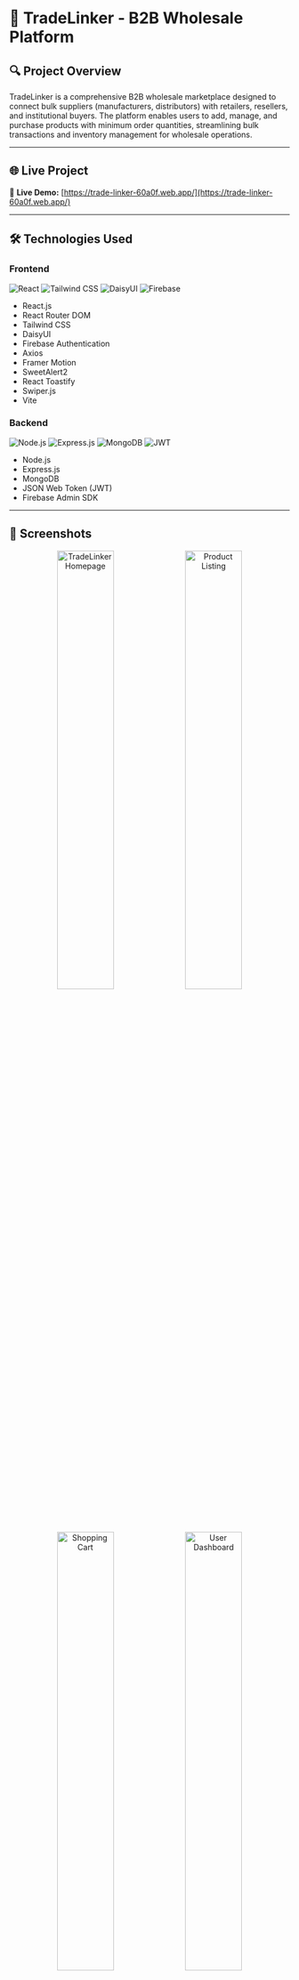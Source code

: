 # 🛒 TradeLinker - B2B Wholesale Platform

## 🔍 Project Overview

TradeLinker is a comprehensive B2B wholesale marketplace designed to connect bulk suppliers (manufacturers, distributors) with retailers, resellers, and institutional buyers. The platform enables users to add, manage, and purchase products with minimum order quantities, streamlining bulk transactions and inventory management for wholesale operations.

---

## 🌐 Live Project

🔗 **Live Demo:** [https://trade-linker-60a0f.web.app/](https://trade-linker-60a0f.web.app/)

---

## 🛠 Technologies Used

### Frontend
![React](https://img.shields.io/badge/React-61DAFB?style=for-the-badge&logo=react&logoColor=black)
![Tailwind CSS](https://img.shields.io/badge/Tailwind_CSS-38B2AC?style=for-the-badge&logo=tailwind-css&logoColor=white)
![DaisyUI](https://img.shields.io/badge/DaisyUI-5A0EF8?style=for-the-badge&logo=daisyui&logoColor=white)
![Firebase](https://img.shields.io/badge/Firebase-FFCA28?style=for-the-badge&logo=firebase&logoColor=black)

- React.js
- React Router DOM
- Tailwind CSS
- DaisyUI
- Firebase Authentication
- Axios
- Framer Motion
- SweetAlert2
- React Toastify
- Swiper.js
- Vite

### Backend
![Node.js](https://img.shields.io/badge/Node.js-43853D?style=for-the-badge&logo=node.js&logoColor=white)
![Express.js](https://img.shields.io/badge/Express.js-000000?style=for-the-badge&logo=express&logoColor=white)
![MongoDB](https://img.shields.io/badge/MongoDB-4EA94B?style=for-the-badge&logo=mongodb&logoColor=white)
![JWT](https://img.shields.io/badge/JWT-000000?style=for-the-badge&logo=jsonwebtokens&logoColor=white)

- Node.js
- Express.js
- MongoDB
- JSON Web Token (JWT)
- Firebase Admin SDK

---

## 📸 Screenshots

<div align="center">
  <img src="https://i.ibb.co/qLRcVKcN/trade-linker-60a0f-web-app.png" alt="TradeLinker Homepage" width="45%" />
  <img src="https://i.ibb.co/qwcxV7y/trade-linker-60a0f-web-app-All-Products.png" alt="Product Listing" width="45%" />
</div>

<div align="center" style="margin-top: 10px;">
  <img src="https://i.ibb.co/gLqH1rn9/trade-linker-60a0f-web-app-All-Products-1.png" alt="Shopping Cart" width="45%" />
  <img src="https://i.ibb.co/vCVhsXvN/trade-linker-60a0f-web-app-All-Products-2.png" alt="User Dashboard" width="45%" />
</div>

---

## 🚀 Core Features

### 🔐 Authentication & Authorization
- **Firebase Authentication:** Email/Password and Google Sign-in
- **JWT Token Management:** Secure API communication
- **Protected Routes:** Add Product, My Products, All Products, Cart
- **Session Management:** Automatic token refresh and logout

### 🛒 Product Management
- **Add Products:** Sellers can list products with wholesale specifications
- **My Products:** Manage personal product listings
- **Update/Delete:** Full CRUD operations for product owners
- **Category-based Browsing:** Organized product discovery
- **Advanced Filtering:** Filter by minimum quantity, category, price range

### 🛍️ Shopping Experience
- **Shopping Cart System:** Add products with quantity validation
- **Minimum Order Quantity (MOQ):** Enforce wholesale purchasing standards
- **Stock Management:** Real-time inventory updates using MongoDB `$inc`
- **Product Details:** Comprehensive product information pages
- **Buy Modal:** Streamlined purchasing process with validation

### 🎨 User Experience
- **Responsive Design:** Optimized for mobile, tablet, and desktop
- **Toggle Views:** Switch between Card and Table layouts
- **Interactive Animations:** Framer Motion for smooth transitions
- **Swiper Slider:** Dynamic product carousels
- **Loading States:** React Spinners for better UX
- **Form Validation:** Real-time input validation
- **Notifications:** SweetAlert2 and React Toastify integration

### 🎯 Business Logic
- **B2B Focus:** Minimum quantity enforcement
- **Role-based Access:** Seller/Buyer functionality
- **Inventory Tracking:** Automatic stock updates
- **Category Management:** Organized product taxonomy

---

## 📁 Project Structure

```
tradelinker-client/
├── src/
│   ├── components/
│   │   ├── Header/           # Navigation components
│   │   ├── Footer/           # Footer components
│   │   ├── ProductCard/      # Product display components
│   │   ├── Cart/             # Shopping cart components
│   │   └── Shared/           # Reusable UI components
│   ├── pages/
│   │   ├── Home/             # Homepage components
│   │   ├── Auth/             # Login/Register pages
│   │   ├── Products/         # Product-related pages
│   │   ├── Cart/             # Cart page
│   │   └── Dashboard/        # User dashboard
│   ├── hooks/                # Custom React hooks
│   ├── contexts/             # React context providers
│   ├── utils/                # Helper functions
│   ├── services/             # API service functions
│   └── assets/               # Static assets
├── public/                   # Public assets
└── package.json
```

---

## 🌟 Pages Overview

### 🏠 **Home Page**
- Hero section with Swiper slider
- Featured product categories
- Top-selling products showcase
- Call-to-action sections

### 🔐 **Authentication**
- **Login:** Email/password and Google authentication
- **Register:** User registration with validation
- **Protected Routes:** Automatic redirection

### 📦 **Product Pages**
- **All Products:** Complete product catalog with filtering
- **Add Product:** Seller product submission form
- **My Products:** Personal product management dashboard
- **Product Details:** Detailed product information and purchase modal
- **Category Page:** Category-specific product listings

### 🛒 **Shopping Cart**
- Dynamic quantity management
- Real-time price calculations
- Stock validation before purchase
- Checkout process

### 🚫 **404 Page**
- Custom not found page with navigation back to home

---

## 🔧 Installation & Setup

### Prerequisites
- Node.js (v14 or higher)
- Firebase project
- MongoDB database

### Clone the Repository
```bash
git clone https://github.com/Abir-hasan-52/tradelinker-client-side.git
cd tradelinker-client-side
```

### Install Dependencies
```bash
npm install
```

### Environment Variables
Create a `.env` file in the root directory:
```env
VITE_API_BASE_URL=http://localhost:5000/api
VITE_FIREBASE_API_KEY=your_firebase_api_key
VITE_FIREBASE_AUTH_DOMAIN=your_project.firebaseapp.com
VITE_FIREBASE_PROJECT_ID=your_project_id
VITE_FIREBASE_STORAGE_BUCKET=your_project.appspot.com
VITE_FIREBASE_MESSAGING_SENDER_ID=your_sender_id
VITE_FIREBASE_APP_ID=your_app_id
```

### Run Development Server
```bash
npm run dev
```

### Build for Production
```bash
npm run build
```

---

## 📦 NPM Packages Used

### Core Dependencies
```json
{
  "axios": "^1.6.0",
  "firebase": "^10.5.0",
  "react": "^18.2.0",
  "react-dom": "^18.2.0",
  "react-router-dom": "^6.8.0"
}
```

### UI & Styling
```json
{
  "tailwindcss": "^3.3.0",
  "daisyui": "^4.0.0",
  "framer-motion": "^10.16.0",
  "swiper": "^11.0.0",
  "lucide-react": "^0.263.0",
  "react-icons": "^4.12.0"
}
```

### Utilities & Notifications
```json
{
  "sweetalert2": "^11.10.0",
  "react-toastify": "^9.1.0",
  "react-spinners": "^0.13.0",
  "react-rating-stars-component": "^2.2.0"
}
```

### Development
```json
{
  "vite": "^4.4.0",
  "@vitejs/plugin-react": "^4.0.0",
  "eslint": "^8.45.0",
  "autoprefixer": "^10.4.16",
  "postcss": "^8.4.31"
}
```

---

 

## 🎯 Key Features Implemented

### 🛡️ **Security Features**
- JWT token-based authentication
- Protected route middleware
- Input validation and sanitization
- Secure API communication

### 🔄 **State Management**
- React Context for global state
- Local storage for cart persistence
- Real-time data synchronization

### 📱 **Responsive Design**
- Mobile-first approach
- Flexible grid layouts
- Touch-friendly interactions
- Optimized images and loading

### 🚀 **Performance Optimizations**
- Lazy loading for images
- Code splitting with React Router
- Optimized bundle size
- Fast refresh with Vite

---

## 🌟 Unique Selling Points

1. **B2B-Focused Design:** Specifically built for wholesale operations
2. **Minimum Order Quantities:** Enforces business-to-business logic
3. **Real-time Inventory:** Stock updates immediately after purchases
4. **Seller Dashboard:** Comprehensive product management tools
5. **Advanced Filtering:** Find products by quantity, category, and price
6. **Cart Persistence:** Shopping cart survives browser sessions

---

## 🚀 Future Enhancements

- [ ] Bulk order discounts
- [ ] Supplier verification system
- [ ] Advanced analytics dashboard
- [ ] Multi-currency support
- [ ] Live chat integration
- [ ] Mobile app (React Native)
- [ ] API rate limiting
- [ ] Advanced search with Elasticsearch

---

 

## 🔗 Links

- **Live Site:** [https://trade-linker-60a0f.web.app/](https://trade-linker-60a0f.web.app/)
- **Client Repository:** [GitHub Client Repo](https://github.com/Abir-hasan-52/tradelinker-client-side)
- **Server Repository:** [GitHub Server Repo](https://github.com/Abir-hasan-52/tradelinker-server-side)

---

## 📞 Contact

**Abir Hasan Mahmud**
- Email: abirhasan5208@gmail.com
- LinkedIn: [linkedin.com/in/ah-abir](https://linkedin.com/in/ah-abir)
- GitHub: [github.com/Abir-hasan-52](https://github.com/Abir-hasan-52)

---

 

## 🙏 Acknowledgments

- React team for the excellent framework
- Tailwind CSS for the utility-first CSS framework
- Firebase for authentication services
- MongoDB for the flexible NoSQL database
- All the open-source contributors

---

<div align="center">
  <h3>⭐ If this project helped you, please give it a star! ⭐</h3>
  <p><strong>Built with ❤️ by Abir Hasan Mahmud</strong></p>
</div>
